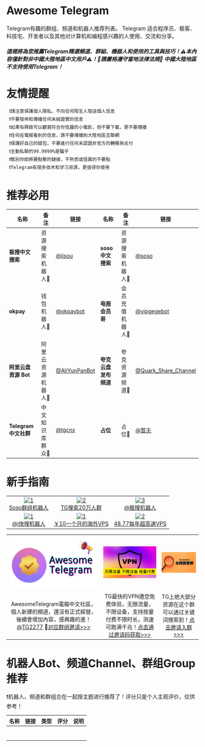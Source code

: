 # Awesome Telegram
Telegram有趣的群组、频道和机器人推荐列表。 Telegram 适合程序员、极客、科技宅、开发者以及其他对计算机和编程感兴趣的人使用、交流和分享。
##### 這裡將為您推薦Telegram精選頻道、群組、機器人和使用的工具與技巧！⚠️本內容僅針對非中國大陸地區中文用戶⚠️！🚫請嚴格遵守當地法律法規🚫 中國大陸地區不支持使用Telegram！
# 友情提醒
     ❗️請注意保護個人隱私，不向任何陌生人發送個人信息
     ❗️不要發佈和傳播任何未經證實的信息
     ❗️如果有興致可以觀賞符合你性趣的小電影，但不要下載，更不要傳播
     ❗️任何在電報看到的信息，請不要傳播到大陸地區互聯網
     ❗️保護好自己的錢包，不要進行任何未認證非官方的轉賬與支付
     ❗️主動私聊的99.9999%是騙子
     ❗️甄別你即將要點擊的鏈接，不熟悉或怪異的不要點
     ❗️Telegram有很多技术和学习资源，更值得你使用
# 推荐必用
| 名称 | 备注 | 链接 | 名称 | 备注 | 链接 |
| --- | --- | --- | --- | --- | --- |
| **极搜中文搜索** | 资源搜索机器人🤖 | [@jisou](https://t.me/jiso?start=a_583954956) | **soso中文搜索** | 资源搜索机器人🤖 | [@soso](https://t.me/soso?start=a_583954956) |
| **okpay** | 钱包机器人🤖 | [@okpaybot](https://t.me/OkayPayBot?start=creditCardInvite--583954956) | **电报会员哥** | 会员充值机器人🤖 | [@vipgegebot](https://t.me/VIPgegebot) |
| **阿里云盘资源 Bot** | 阿里云资源机器人🤖 | [@AliYunPanBot](https://t.me/AliYunPanBot) | **夸克云盘发布频道** | 夸克资源频道📢 | [@Quark_Share_Channel](https://t.me/Quark_Share_Channel) |
| **Telegram 中文社群** | 中文知识库群众💬 | [@tgcnx](https://t.me/tgcnx) | **占位** | 占位📢 | [@暂无](https://t.me/) |
# 新手指南
<table>
  <tr>
  <td align="center">
      <a href="https://t.me/soso?start=a_7202424896">
        <img src="https://i.imgur.com/tOUTpDe.png" width="345px;" alt="1"/>
      </a>
      <br />
      <a href="https://t.me/soso?start=a_7202424896">Soso群组机器人</a>
    </td>
    <td align="center">
      <a href="https://t.me/jisou200000">
        <img src="https://i.imgur.com/4yErWDj.png" width="345px;" alt="2"/>
      </a>
      <br />
      <a href="https://t.me/jisou200000">TG搜索20万人群</a>
    </td>
     <td align="center">
      <a href="https://t.me/jisou?start=a_7202424896">
        <img src="https://i.imgur.com/uTMZCDf.png" width="345px;" alt="3"/>
      </a>
      <br />
      <a href="https://t.me/jisou?start=a_7202424896">@极搜机器人</a>
    </td>
     </tr>
  <tr>
 <td align="center">
      <a href="https://t.me/ikuaisobot?start=7202424896">
        <img src="https://i.imgur.com/1sZNxVk.png" width="345px;" alt="1"/>
      </a>
      <br />
      <a href="https://t.me/ikuaisobot?start=7202424896">@i快搜机器人</a>
    </td>
    <td align="center">
      <a href="https://my.frantech.ca/aff.php?aff=6147">
        <img src="https://cdn.jsdelivr.net/gh/itgoyo/PicGoRes@master/img/buyvm_aff.png" width="345px;" alt="1"/>
      </a>
      <br />
      <a href="https://my.frantech.ca/aff.php?aff=6147">￥10一个月的海外VPS</a>
    </td>
    <td align="center">
      <a href="https://my.racknerd.com/aff.php?aff=6211">
        <img src="https://cdn.jsdelivr.net/gh/itgoyo/PicGoRes@master/img/racknerd_aff.png" width="345px;" alt="2"/>
      </a>
      <br />
      <a href="https://my.racknerd.com/aff.php?aff=6211">48.77每年超高速VPS</a>
    </td>


</table>

|  |  |  |
| :---: | :---: | :---: |
| ![AwesomeTelegram電報中文社區](https://github.com/gpt22/awesome-telegram/blob/main/img/ban1.png?raw=true "AwesomeTelegram電報中文社區") |  ![AwesomeTelegram電報中文社區](https://github.com/gpt22/awesome-telegram/blob/main/img/ban2.png?raw=true "AwesomeTelegram電報中文社區")  | ![AwesomeTelegram電報中文社區](https://github.com/gpt22/awesome-telegram/blob/main/img/ban3.png?raw=true "AwesomeTelegram電報中文社區")  |
| AwesomeTelegram電報中文社區，個人新建的頻道，還沒有正式經營，後續會增加內容，感興趣的進！ [@TG2277](https://t.me/tg2277) 💬[对应群组邀请>>>](https://t.me/+Xolikds4-kg0Yzll) | TG最快的VPN邀您免费体验，无限流量，不限设备，支持按量付费不限时长，测速可跑满千兆！[点击通过邀请码获取>>>](https://512.jsy.lol/#/register?code=NKRSQr7A) | TG上绝大部分资源在这个群可以通过关键词搜索到！[点击邀请入群>>>](https://t.me/+v-Bn6TuQLIdiZGFl) |

# 机器人Bot、频道Channel、群组Group推荐
❗️机器人、频道和群组合在一起按主题进行推荐了！评分只是个人主观评价，仅供参考！

| 名称 | 链接 | 类型 | 评分 | 说明 |
| --- | --- | --- | --- | --- |
|  |  |  |  |  |
|  |  |  |  |  |
|  |  |  |  |  |
|  |  |  |  |  |
|  |  |  |  |  |
|  |  |  |  |  |
|  |  |  |  |  |

